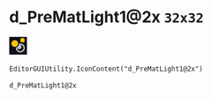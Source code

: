 # d_PreMatLight1@2x `32x32`
<img src="/img/d_PreMatLight1@2x.png" width=32 height=32>

``` CSharp
EditorGUIUtility.IconContent("d_PreMatLight1@2x")
```
```
d_PreMatLight1@2x
```
